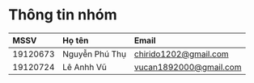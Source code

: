 # Thông tin nhóm

|MSSV|Họ tên|Email|
|:---|:---|:---|
|19120673|Nguyễn Phú Thụ|chirido1202@gmail.com
|19120724|Lê Anhh Vũ|vucan1892000@gmail.com
